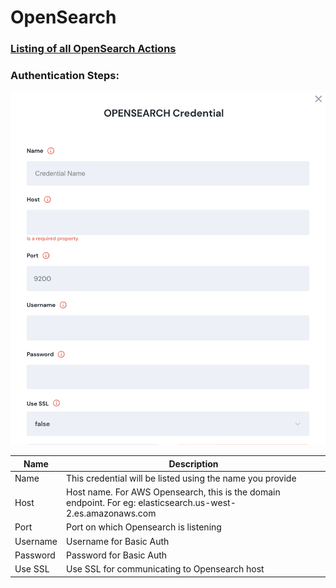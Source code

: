 # OpenSearch

### [Listing of all OpenSearch Actions](action\_opensearch/)


### Authentication Steps:

![Information needed to onboard Opensearch connector](<../../../.gitbook/assets/Screen Shot 2022-06-15 at 7.37.53 PM.png>)

| Name     | Description                                                                                                  |
| -------- | ------------------------------------------------------------------------------------------------------------ |
| Name     | This credential will be listed using the name you provide                                                    |
| Host     | Host name. For AWS Opensearch, this is the domain endpoint. For eg: elasticsearch.us-west-2.es.amazonaws.com |
| Port     | Port on which Opensearch is listening                                                                        |
| Username | Username for Basic Auth                                                                                      |
| Password | Password for Basic Auth                                                                                      |
| Use SSL  | Use SSL for communicating to Opensearch host                                                                 |
